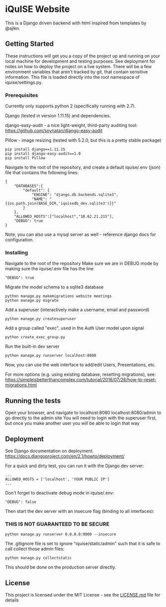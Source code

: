 # iQuISE Website

This is a Django driven backend with html inspired from templates by @ajlkn.

## Getting Started

These instructions will get you a copy of the project up and running on your local machine for development and testing purposes. See deployment for notes on how to deploy the project on a live system.
There will be a few environment variables that aren't tracked by git, that contain sensitive information. This file is loaded directly into the root namespace of iquise/settings.py.

### Prerequisites
Currently only supports python 2 (specifically running with 2.7).

Django (tested in version 1.11.15) and dependencies.

django-easy-audit - a nice light-weight, third-party auditing tool: https://github.com/soynatan/django-easy-audit

Pillow - image resizing (tested with 5.2.0, but this is a pretty stable package)
```
pip install django==1.11.15
pip install django-easy-audit==1.0
pip install Pillow
```
Navigate to the root of the repository, and create a default iquise/.env (json) file that contains the following lines:
```
{
    "DATABASES":{
        "default": {
            "ENGINE": "django.db.backends.sqlite3",
            "NAME": "{{os.path.join(BASE_DIR,'iquisedb_dev.sqlite3')}}"
        }
    },
    "ALLOWED_HOSTS":["localhost","18.62.21.215"],
    "DEBUG": true
}
```
Note, you can also use a mysql server as well - reference django docs for configuration.

### Installing

Navigate to the root of the repository
Make sure we are in DEBUG mode by making sure the iquise/.env file has the line
```
"DEBUG": true
```
Migrate the model schema to a sqlite3 database
```
python manage.py makemigrations website meetings
python manage.py migrate
```
Add a superuser (interactively make a username, email and password)
```
python manage.py createsuperuser
```
Add a group called "exec", used in the Auth User model upon signal
```
python create_exec_group.py
```
Run the built-in dev server
```
python manage.py runserver localhost:8080
```
Now, you can use the web interface to add/edit Users, Presentations, etc.

For more options (e.g. using existing database, resetting migrations), see:
https://simpleisbetterthancomplex.com/tutorial/2016/07/26/how-to-reset-migrations.html

## Running the tests

Open your browser, and navigate to localhost:8080
localhost:8080/admin to go directly to the admin site
You will need to login with the superuser first, but once you make another user you will be able to login that way

## Deployment

See Django documentation on deployment.
https://docs.djangoproject.com/en/2.1/howto/deployment/

For a quick and dirty test, you can run it with the Django dev server:
```
...
ALLOWED_HOSTS = ['localhost', 'YOUR PUBLIC IP']
...
```
Don't forget to deactivate debug mode in iquise/.env:
```
"DEBUG": false
```
Then start the dev server with an insecure flag (binding to all interfaces):
### THIS IS NOT GUARANTEED TO BE SECURE
```
python manage.py runserver 0.0.0.0:9000 --insecure
```
The .gitignore file is set to ignore "iquise/static/admin" such that it is safe to call collect those admin files:
```
python manage.py collectstatic
```
This should be done on the production server directly.

## License

This project is licensed under the MIT License - see the [LICENSE.md](LICENSE.md) file for details
